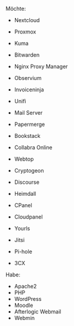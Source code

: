 Möchte:
- Nextcloud
- Proxmox
- Kuma
- Bitwarden
- Nginx Proxy Manager
- Observium
- Invoiceninja
- Unifi

- Mail Server
- Papermerge
- Bookstack
- Collabra Online
- Webtop
- Cryptogeon
- Discourse
- Heimdall
- CPanel
- Cloudpanel
- Yourls
- Jitsi
- Pi-hole
- 3CX

Habe:
- Apache2
- PHP
- WordPress
- Moodle
- Afterlogic Webmail
- Webmin